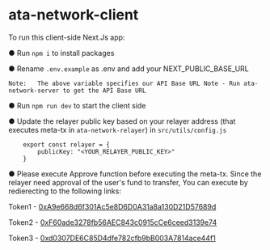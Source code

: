# ata-network-client

To run this client-side Next.Js app:

● Run `npm i` to install packages

● Rename `.env.example` as .env and add your NEXT_PUBLIC_BASE_URL

    Note:	The above variable specifies our API Base URL Note - Run ata-network-server to get the API Base URL

● Run `npm run dev` to start the client side

● Update the relayer public key based on your relayer address (that executes meta-tx in ```ata-network-relayer```)  in `src/utils/config.js`

     
        export const relayer = {
            publicKey: "<YOUR_RELAYER_PUBLIC_KEY>"
        }

● Please execute Approve function before executing the meta-tx. Since the relayer need approval of the user's fund to transfer, You can execute by redierecting to the following links:

Token1 - [0xA9e668d6f301Ac5e8D6D0A31a8a130D21D57689d](https://mumbai.polygonscan.com/address/0xa9e668d6f301ac5e8d6d0a31a8a130d21d57689d)  

Token2 - [0xF60ade3278fb56AEC843c0915cCe6ceed3139e74](https://mumbai.polygonscan.com/address/0xF60ade3278fb56AEC843c0915cCe6ceed3139e74) 

Token3 - [0xd0307DE6C85D4dfe782cfb9bB003A7814ace44f1](https://mumbai.polygonscan.com/address/0xd0307DE6C85D4dfe782cfb9bB003A7814ace44f1) 

        
